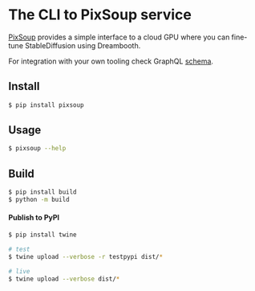 
# The CLI to PixSoup service

[PixSoup](https://pixsoup.com) provides a simple interface to a cloud GPU where you can fine-tune
StableDiffusion using Dreambooth.

For integration with your own tooling check GraphQL [schema](schema.graphql).

## Install

```bash
$ pip install pixsoup
```

## Usage

```bash
$ pixsoup --help
```

## Build

```bash
$ pip install build
$ python -m build
```

#### Publish to PyPI

```bash
$ pip install twine

# test
$ twine upload --verbose -r testpypi dist/*

# live
$ twine upload --verbose dist/*
```

